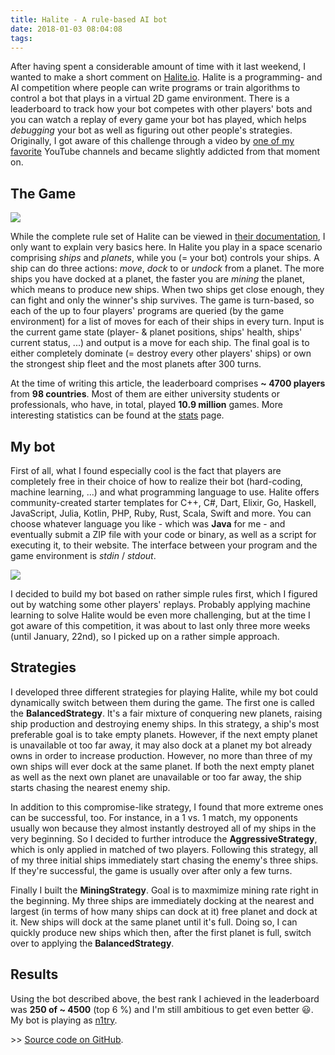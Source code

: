 ```yaml
---
title: Halite - A rule-based AI bot
date: 2018-01-03 08:04:08
tags:
---
```


After having spent a considerable amount of time with it last weekend, I wanted to make a short comment on [Halite.io](https://halite.io). Halite is a programming- and AI competition where people can write programs or train algorithms to control a bot that plays in a virtual 2D game environment. There is a leaderboard to track how your bot competes with other players' bots and you can watch a replay of every game your bot has played, which helps _debugging_ your bot as well as figuring out other people's strategies. Originally, I got aware of this challenge through a video by [one of my favorite](https://www.youtube.com/channel/UCfzlCWGWYyIQ0aLC5w48gBQ) YouTube channels and became slightly addicted from that moment on. 

## The Game
![](https://apps.muetsch.io/images/o:auto?image=https://muetsch.io/images/halite_game.png)

While the complete rule set of Halite can be viewed in [their documentation](https://halite.io/learn-programming-challenge/), I only want to explain very basics here. In Halite you play in a space scenario comprising _ships_ and _planets_, while you (= your bot) controls your ships. A ship can do three actions: _move_, _dock_ to or _undock_ from a planet. The more ships you have docked at a planet, the faster you are _mining_ the planet, which means to produce new ships. When two ships get close enough, they can fight and only the winner's ship survives. The game is turn-based, so each of the up to four players' programs are queried (by the game environment) for a list of moves for each of their ships in every turn. Input is the current game state (player- & planet positions, ships' health, ships' current status, ...) and output is a move for each ship. The final goal is to either completely dominate (= destroy every other players' ships) or own the strongest ship fleet and the most planets after 300 turns. 

At the time of writing this article, the leaderboard comprises __~ 4700 players__ from __98 countries__. Most of them are either university students or professionals, who have, in total, played __10.9 million__ games. More interesting statistics can be found at the [stats](http://stats.halite.io:3000/public/dashboard/545ebc3c-4cdb-4940-acf1-e4d1332defac) page. 

## My bot
First of all, what I found especially cool is the fact that players are completely free in their choice of how to realize their bot (hard-coding, machine learning, ...) and what programming language to use. Halite offers community-created starter templates for C++, C#, Dart, Elixir, Go, Haskell, JavaScript, Julia, Kotlin, PHP, Ruby, Rust, Scala, Swift and more. You can choose whatever language you like - which was __Java__ for me - and eventually submit a ZIP file with your code or binary, as well as a script for executing it, to their website. The interface between your program and the game environment is _stdin_ / _stdout_. 

![](https://apps.muetsch.io/images/o:auto?image=https://muetsch.io/images/halite_langs.png)

I decided to build my bot based on rather simple rules first, which I figured out by watching some other players' replays. Probably applying machine learning to solve Halite would be even more challenging, but at the time I got aware of this competition, it was about to last only three more weeks (until January, 22nd), so I picked up on a rather simple approach.

## Strategies
I developed three different strategies for playing Halite, while my bot could dynamically switch between them during the game. The first one is called the __BalancedStrategy__. It's a fair mixture of conquering new planets, raising ship production and destroying enemy ships. In this strategy, a ship's most preferable goal is to take empty planets. However, if the next empty planet is unavailable ot too far away, it may also dock at a planet my bot already owns in order to increase production. However, no more than three of my own ships will ever dock at the same planet. If both the next empty planet as well as the next own planet are unavailable or too far away, the ship starts chasing the nearest enemy ship. 

In addition to this compromise-like strategy, I found that more extreme ones can be successful, too. For instance, in a 1 vs. 1 match, my opponents usually won because they almost instantly destroyed all of my ships in the very beginning. So I decided to further introduce the __AggressiveStrategy__, which is only applied in matched of two players. Following this strategy, all of my three initial ships immediately start chasing the enemy's three ships. If they're successful, the game is usually over after only a few turns. 

Finally I built the __MiningStrategy__. Goal is to maxmimize mining rate right in the beginning. My three ships are immediately docking at the nearest and largest (in terms of how many ships can dock at it) free planet and dock at it. New ships will dock at the same planet until it's full. Doing so, I can quickly produce new ships which then, after the first planet is full, switch over to applying the __BalancedStrategy__. 

## Results
Using the bot described above, the best rank I achieved in the leaderboard was __250 of ~ 4500__ (top 6 %) and I'm still ambitious to get even better 😃. My bot is playing as [n1try](https://halite.io/user/?user_id=7481).

\>> [Source code on GitHub](https://github.com/muety/halite-bot-java). 